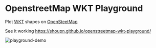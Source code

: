 # OpenstreetMap WKT Playground
Plot [WKT](https://en.wikipedia.org/wiki/Well-known_text) shapes on [OpenSteetMap](https://www.openstreetmap.org)    
    
See it working https://shoupn.github.io/openstreetmap-wkt-playground/  

![playground-demo](https://raw.githubusercontent.com/clydedacruz/openstreetmap-wkt-playground/master/wkt-playgound.gif)
